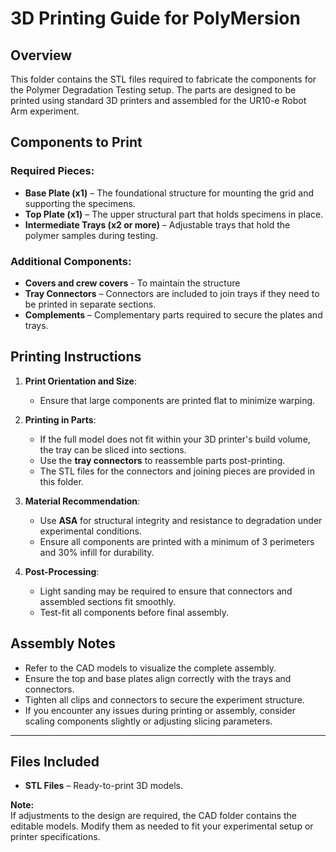# 3D Printing Guide for PolyMersion  

## Overview  
This folder contains the STL files required to fabricate the components for the Polymer Degradation Testing setup. The parts are designed to be printed using standard 3D printers and assembled for the UR10-e Robot Arm experiment.  

## Components to Print  

### Required Pieces:  
- **Base Plate (x1)** – The foundational structure for mounting the grid and supporting the specimens.  
- **Top Plate (x1)** – The upper structural part that holds specimens in place.  
- **Intermediate Trays (x2 or more)** – Adjustable trays that hold the polymer samples during testing.  

### Additional Components:  
- **Covers and crew covers** - To maintain the structure
- **Tray Connectors** – Connectors are included to join trays if they need to be printed in separate sections.  
- **Complements** – Complementary parts required to secure the plates and trays.  

## Printing Instructions  
1. **Print Orientation and Size**:  
   - Ensure that large components are printed flat to minimize warping.
     
2. **Printing in Parts**:  
   - If the full model does not fit within your 3D printer's build volume, the tray can be sliced into sections.  
   - Use the **tray connectors** to reassemble parts post-printing.  
   - The STL files for the connectors and joining pieces are provided in this folder.  

3. **Material Recommendation**:  
   - Use **ASA** for structural integrity and resistance to degradation under experimental conditions.  
   - Ensure all components are printed with a minimum of 3 perimeters and 30% infill for durability.  

4. **Post-Processing**:  
   - Light sanding may be required to ensure that connectors and assembled sections fit smoothly.  
   - Test-fit all components before final assembly.  

## Assembly Notes  
- Refer to the CAD models to visualize the complete assembly.  
- Ensure the top and base plates align correctly with the trays and connectors.  
- Tighten all clips and connectors to secure the experiment structure.
- If you encounter any issues during printing or assembly, consider scaling components slightly or adjusting slicing parameters. 

---

## Files Included  
- **STL Files** – Ready-to-print 3D models.  

**Note:**  
If adjustments to the design are required, the CAD folder contains the editable models. Modify them as needed to fit your experimental setup or printer specifications.  
